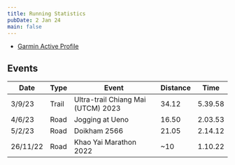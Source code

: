 ```yaml
---
title: Running Statistics
pubDate: 2 Jan 24
main: false
---
```

- [Garmin Active Profile](https://connect.garmin.com/modern/profile/28ae5cc3-7679-4146-a721-3e1939cc9bf5)

## Events

| Date     | Type  | Event                              | Distance | Time    |
| -------- | ----- | ---------------------------------- | -------- | ------- |
| 3/9/23   | Trail | Ultra-trail Chiang Mai (UTCM) 2023 | 34.12    | 5.39.58 |
| 4/6/23   | Road  | Jogging at Ueno                    | 16.50    | 2.03.53 |
| 5/2/23   | Road  | Doikham 2566                       | 21.05    | 2.14.12 |
| 26/11/22 | Road  | Khao Yai Marathon 2022             | ~10      | 1.10.22 |